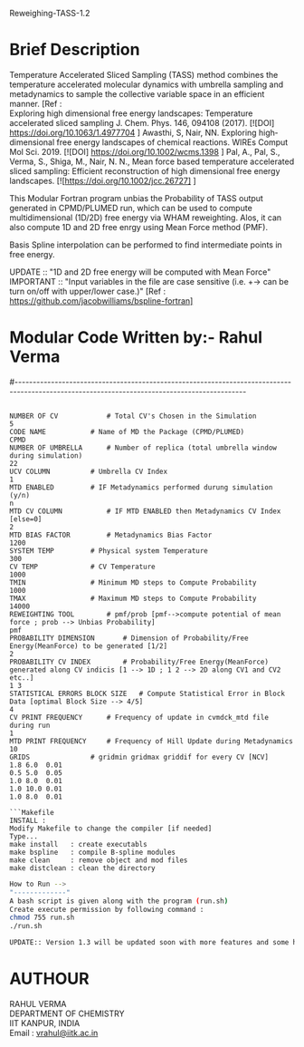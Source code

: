 Reweighing-TASS-1.2

# Brief Description

Temperature Accelerated Sliced Sampling (TASS) method combines the temperature accelerated molecular dynamics with umbrella sampling and
metadynamics to sample the collective variable space in an efficient manner.
[Ref :\
Exploring high dimensional free energy landscapes: Temperature accelerated sliced sampling J. Chem. Phys. 146, 094108 (2017).
[![DOI] https://doi.org/10.1063/1.4977704 ]
Awasthi, S, Nair, NN. Exploring high‐dimensional free energy landscapes of chemical reactions. WIREs Comput Mol Sci. 2019.
[![DOI]  https://doi.org/10.1002/wcms.1398 ]
Pal, A., Pal, S., Verma, S., Shiga, M., Nair, N. N., Mean force based temperature accelerated sliced sampling: Efficient reconstruction of high dimensional free energy landscapes.
[![https://doi.org/10.1002/jcc.26727] ]

This Modular Fortran program unbias the Probability of TASS output generated in CPMD/PLUMED run, which can be used to compute multidimensional (1D/2D) free energy via WHAM reweighting. Alos, it can also compute 1D and 2D free enrgy using Mean Force method (PMF).

Basis Spline interpolation can be performed to find intermediate points in free energy.

UPDATE    :: "1D and 2D free energy will be computed with Mean Force"
IMPORTANT :: "Input variables in the file are case sensitive (i.e. +-> can be turn on/off with upper/lower case.)"
[Ref : https://github.com/jacobwilliams/bspline-fortran]

# Modular Code Written by:- Rahul Verma
#---------------------------------------------------------------------------------------------------------------------------------------------
```

NUMBER OF CV		 	# Total CV's Chosen in the Simulation	
5
CODE NAME			# Name of MD the Package (CPMD/PLUMED)
CPMD
NUMBER OF UMBRELLA		# Number of replica (total umbrella window during simulation)
22
UCV COLUMN			# Umbrella CV Index
1
MTD ENABLED			# IF Metadynamics performed durung simulation (y/n)
n
MTD CV COLUMN			# IF MTD ENABLED then Metadynamics CV Index [else=0]
2
MTD BIAS FACTOR			# Metadynamics Bias Factor
1200
SYSTEM TEMP			# Physical system Temperature
300
CV TEMP				# CV Temperature
1000
TMIN				# Minimum MD steps to Compute Probability
1000
TMAX				# Maximum MD steps to Compute Probability
14000
REWEIGHTING TOOL		# pmf/prob [pmf-->compute potential of mean force ; prob --> Unbias Probability]
pmf
PROBABILITY DIMENSION		# Dimension of Probability/Free Energy(MeanForce) to be generated [1/2]
2
PROBABILITY CV INDEX		# Probability/Free Energy(MeanForce) generated along CV indicis [1 --> 1D ; 1 2 --> 2D along CV1 and CV2 etc..]
1 3
STATISTICAL ERRORS BLOCK SIZE   # Compute Statistical Error in Block Data [optimal Block Size --> 4/5]
4
CV PRINT FREQUENCY		# Frequency of update in cvmdck_mtd file during run
1
MTD PRINT FREQUENCY		# Frequency of Hill Update during Metadynamics
10
GRIDS				# gridmin gridmax griddif for every CV [NCV]
1.8 6.0  0.01
0.5 5.0  0.05
1.0 8.0  0.01
1.0 10.0 0.01
1.0 8.0  0.01

```Makefile
INSTALL :
Modify Makefile to change the compiler [if needed]
Type...
make install   : create executabls
make bspline   : compile B-spline modules
make clean     : remove object and mod files
make distclean : clean the directory
```

```bash
How to Run -->
"-------------"
A bash script is given along with the program (run.sh) 
Create execute permission by following command :
chmod 755 run.sh
./run.sh
```

````bash
UPDATE:: Version 1.3 will be updated soon with more features and some hands-on examples.
````

# AUTHOUR

RAHUL VERMA \
DEPARTMENT OF CHEMISTRY \
IIT KANPUR, INDIA \
Email : vrahul@iitk.ac.in
